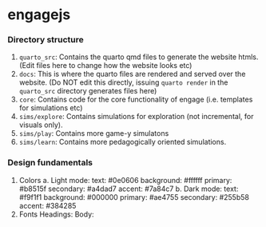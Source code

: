 # engagejs

### Directory structure
1. `quarto_src`: Contains the quarto qmd files to generate the website htmls. (Edit files here to change how the website looks etc)
2. `docs`: This is where the quarto files are rendered and served over the website. (Do NOT edit this directly, issuing `quarto render` in the `quarto_src` directory generates files here)
3. `core`: Contains code for the core functionality of engage (i.e. templates for simulations etc)
4. `sims/explore`: Contains simulations for exploration (not incremental, for visuals only).
5. `sims/play`: Contains more game-y simulatons
6. `sims/learn`: Contains more pedagogically oriented simulations.

### Design fundamentals
1. Colors
    a. Light mode: 
       text: #0e0606
       background: #ffffff
       primary: #b8515f
       secondary: #a4dad7
       accent: #7a84c7
    b. Dark mode: 
       text: #f9f1f1
       background: #000000
       primary: #ae4755
       secondary: #255b58
       accent: #384285
2. Fonts
    Headings: 
    Body: 
